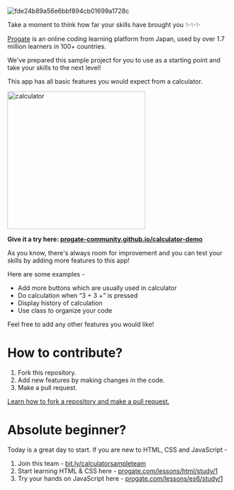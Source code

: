 ![fde24b89a56e6bbf894cb01699a1728c](https://user-images.githubusercontent.com/10005645/87940683-9ec8b100-cab7-11ea-9624-012fa3109723.gif)

Take a moment to think how far your skills have brought you ✨✨✨

[Progate](http://progate.com) is an online coding learning platform from Japan, used by over 1.7 million learners in 100+ countries.

We've prepared this sample project for you to use as a starting point and take your skills to the next level!

This app has all basic features you would expect from a calculator.

<img width="311" alt="calculator" src="https://user-images.githubusercontent.com/10005645/94406684-04a87780-0190-11eb-957d-a91c7438b3b0.png">

**Give it a try here: [progate-community.github.io/calculator-demo](https://progate-community.github.io/calculator-demo)**

As you know, there's always room for improvement and you can test your skills by adding more features to this app!

Here are some examples -

- Add more buttons which are usually used in calculator
- Do calculation when “3	+ 3 +” is pressed
- Display history of calculation
- Use class to organize your code

Feel free to add any other features you would like!

# How to contribute?

1. Fork this repository.
2. Add new features by making changes in the code.
3. Make a pull request.

[Learn how to fork a repository and make a pull request.](https://guides.github.com/activities/forking/)

# Absolute beginner?

Today is a great day to start. If you are new to HTML, CSS and JavaScript - 

1. Join this team - [bit.ly/calculatorsampleteam](https://bit.ly/calculatorsampleteam)
2. Start learning HTML & CSS here - [progate.com/lessons/html/study/1](https://progate.com/lessons/html/study/1)
3. Try your hands on JavaScript here - [progate.com/lessons/es6/study/1](https://progate.com/lessons/es6/study/1)

